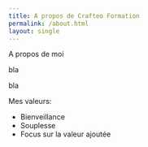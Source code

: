 ```yaml
---
title: A propos de Crafteo Formation 
permalink: /about.html
layout: single
---
```


A propos de moi

bla 

bla

Mes valeurs:

- Bienveillance
- Souplesse 
- Focus sur la valeur ajoutée
